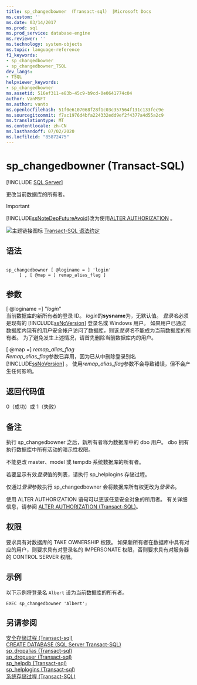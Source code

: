 ```yaml
---
title: sp_changedbowner （Transact-sql） |Microsoft Docs
ms.custom: ''
ms.date: 03/14/2017
ms.prod: sql
ms.prod_service: database-engine
ms.reviewer: ''
ms.technology: system-objects
ms.topic: language-reference
f1_keywords:
- sp_changedbowner
- sp_changedbowner_TSQL
dev_langs:
- TSQL
helpviewer_keywords:
- sp_changedbowner
ms.assetid: 516ef311-e83b-45c9-b9cd-0e0641774c04
author: VanMSFT
ms.author: vanto
ms.openlocfilehash: 51f0e6107068f28f1c03c357564f131c133fec9e
ms.sourcegitcommit: f7ac1976d4bfa224332edd9ef2f4377a4d55a2c9
ms.translationtype: MT
ms.contentlocale: zh-CN
ms.lasthandoff: 07/02/2020
ms.locfileid: "85872475"
---
```

# <a name="sp_changedbowner-transact-sql"></a>sp_changedbowner (Transact-SQL)
[!INCLUDE [SQL Server](../../includes/applies-to-version/sqlserver.md)]

  更改当前数据库的所有者。  
  
> [!IMPORTANT]  
>  [!INCLUDE[ssNoteDepFutureAvoid](../../includes/ssnotedepfutureavoid-md.md)]改为使用[ALTER AUTHORIZATION](../../t-sql/statements/alter-authorization-transact-sql.md) 。  
  
 ![主题链接图标](../../database-engine/configure-windows/media/topic-link.gif "“主题链接”图标") [Transact-SQL 语法约定](../../t-sql/language-elements/transact-sql-syntax-conventions-transact-sql.md)  
  
## <a name="syntax"></a>语法  
  
```  
  
sp_changedbowner [ @loginame = ] 'login'  
     [ , [ @map = ] remap_alias_flag ]  
```  
  
## <a name="arguments"></a>参数  
 [ @loginame =] "*login*"  
 当前数据库的新所有者的登录 ID。 *login*的**sysname**为，无默认值。 *登录名*必须是现有的 [!INCLUDE[ssNoVersion](../../includes/ssnoversion-md.md)] 登录名或 Windows 用户。 如果用户已通过数据库内现有的用户安全帐户访问了数据库，则该*登录名*不能成为当前数据库的所有者。 为了避免发生上述情况，请首先删除当前数据库内的用户。  
  
 [ @map =] *remap_alias_flag*  
 *Remap_alias_flag*参数已弃用，因为已从中删除登录别名 [!INCLUDE[ssNoVersion](../../includes/ssnoversion-md.md)] 。 使用*remap_alias_flag*参数不会导致错误，但不会产生任何影响。  
  
## <a name="return-code-values"></a>返回代码值  
 0（成功）或 1（失败）  
  
## <a name="remarks"></a>备注  
 执行 sp_changedbowner 之后，新所有者称为数据库中的 dbo 用户。 dbo 拥有执行数据库中所有活动的暗示性权限。  
  
 不能更改 master、model 或 tempdb 系统数据库的所有者。  
  
 若要显示有效*登录*值的列表，请执行 sp_helplogins 存储过程。  
  
 仅通过*登录*参数执行 sp_changedbowner 会将数据库所有权更改为*登录名*。  
  
 使用 ALTER AUTHORIZATION 语句可以更该任意安全对象的所用者。 有关详细信息，请参阅 [ALTER AUTHORIZATION (Transact-SQL)](../../t-sql/statements/alter-authorization-transact-sql.md)。  
  
## <a name="permissions"></a>权限  
 要求具有对数据库的 TAKE OWNERSHIP 权限。 如果新所有者在数据库中具有对应的用户，则要求具有对登录名的 IMPERSONATE 权限，否则要求具有对服务器的 CONTROL SERVER 权限。  
  
## <a name="examples"></a>示例  
 以下示例将登录名 `Albert` 设为当前数据库的所有者。  
  
```  
EXEC sp_changedbowner 'Albert';  
```  
  
## <a name="see-also"></a>另请参阅  
 [安全存储过程 &#40;Transact-sql&#41;](../../relational-databases/system-stored-procedures/security-stored-procedures-transact-sql.md)   
 [CREATE DATABASE (SQL Server Transact-SQL)](../../t-sql/statements/create-database-sql-server-transact-sql.md)   
 [sp_dropalias &#40;Transact-sql&#41;](../../relational-databases/system-stored-procedures/sp-dropalias-transact-sql.md)   
 [sp_dropuser &#40;Transact-sql&#41;](../../relational-databases/system-stored-procedures/sp-dropuser-transact-sql.md)   
 [sp_helpdb &#40;Transact-sql&#41;](../../relational-databases/system-stored-procedures/sp-helpdb-transact-sql.md)   
 [sp_helplogins &#40;Transact-sql&#41;](../../relational-databases/system-stored-procedures/sp-helplogins-transact-sql.md)   
 [系统存储过程 (Transact-SQL)](../../relational-databases/system-stored-procedures/system-stored-procedures-transact-sql.md)  
  
  
